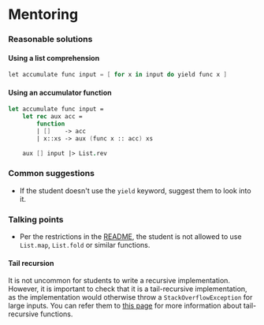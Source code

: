 # Mentoring

### Reasonable solutions

#### Using a list comprehension

```csharp
let accumulate func input = [ for x in input do yield func x ]
```

#### Using an accumulator function

```fsharp
let accumulate func input = 
    let rec aux acc =
        function
        | []    -> acc
        | x::xs -> aux (func x :: acc) xs
    
    aux [] input |> List.rev
```

### Common suggestions

- If the student doesn't use the `yield` keyword, suggest them to look into it.

### Talking points

- Per the restrictions in the [README](https://github.com/exercism/fsharp/blob/main/exercises/accumulate/README.md#restrictions), the student is not allowed to use `List.map`, `List.fold` or similar functions.

#### Tail recursion

It is not uncommon for students to write a recursive implementation. However, it is important to check that it is a tail-recursive implementation, as the implementation would otherwise throw a `StackOverflowException` for large inputs. You can refer them to [this page](https://blogs.msdn.microsoft.com/fsharpteam/2011/07/08/tail-calls-in-f/) for more information about tail-recursive functions.

